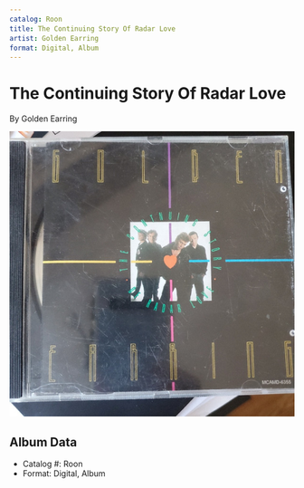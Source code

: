 ```yaml
---
catalog: Roon
title: The Continuing Story Of Radar Love
artist: Golden Earring
format: Digital, Album
---
```


# The Continuing Story Of Radar Love

By Golden Earring

![](../../assets/albumcovers/Golden_Earring-The_Continuing_Story_Of_Radar_Love.png)

## Album Data

- Catalog #: Roon
- Format: Digital, Album

